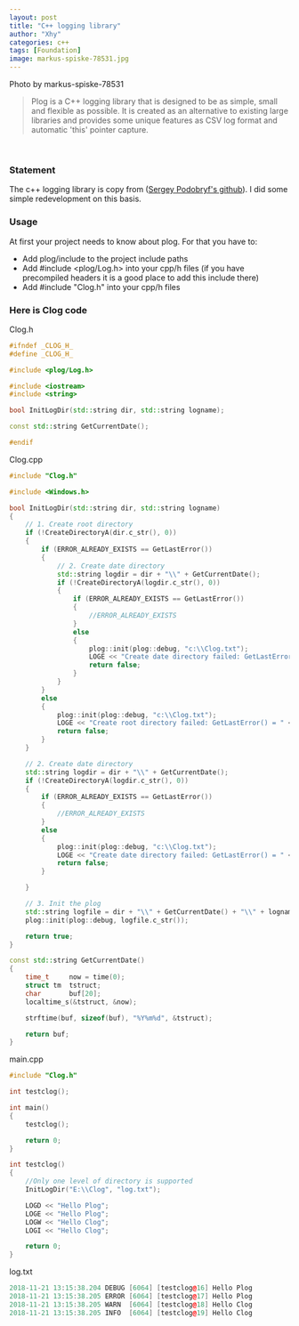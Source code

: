```yaml
---
layout: post
title: "C++ logging library"
author: "Xhy"
categories: c++
tags: [Foundation]
image: markus-spiske-78531.jpg
---
```



Photo by markus-spiske-78531

>Plog is a C++ logging library that is designed to be as simple, small and flexible as possible. It is created as an alternative to existing large libraries and provides some unique features as CSV log format and automatic 'this' pointer capture.

<br />


### Statement

The c++ logging library is copy from ([Sergey Podobryf's github](https://github.com/SergiusTheBest/plog)). I did some simple redevelopment on this basis.


### Usage

At first your project needs to know about plog. For that you have to:

* Add plog/include to the project include paths
* Add #include <plog/Log.h> into your cpp/h files (if you have precompiled headers it is a good place to add this include there)
* Add #include "Clog.h" into your cpp/h files

### Here is Clog code

Clog.h
```c++
#ifndef _CLOG_H_
#define _CLOG_H_

#include <plog/Log.h>

#include <iostream>
#include <string>

bool InitLogDir(std::string dir, std::string logname);

const std::string GetCurrentDate();

#endif
```

Clog.cpp
```c++
#include "Clog.h"

#include <Windows.h>

bool InitLogDir(std::string dir, std::string logname)
{
    // 1. Create root directory
    if (!CreateDirectoryA(dir.c_str(), 0))
    {
        if (ERROR_ALREADY_EXISTS == GetLastError())
        {
            // 2. Create date directory
            std::string logdir = dir + "\\" + GetCurrentDate();
            if (!CreateDirectoryA(logdir.c_str(), 0))
            {
                if (ERROR_ALREADY_EXISTS == GetLastError())
                {
                    //ERROR_ALREADY_EXISTS
                }
                else
                {
                    plog::init(plog::debug, "c:\\Clog.txt");
                    LOGE << "Create date directory failed: GetLastError() = " << GetLastError();
                    return false;
                }
            }
        }
        else
        {
            plog::init(plog::debug, "c:\\Clog.txt");
            LOGE << "Create root directory failed: GetLastError() = " << GetLastError();
            return false;
        }
    }

    // 2. Create date directory
    std::string logdir = dir + "\\" + GetCurrentDate();
    if (!CreateDirectoryA(logdir.c_str(), 0))
    {
        if (ERROR_ALREADY_EXISTS == GetLastError())
        {
            //ERROR_ALREADY_EXISTS
        }
        else
        {
            plog::init(plog::debug, "c:\\Clog.txt");
            LOGE << "Create date directory failed: GetLastError() = " << GetLastError();
            return false;
        }

    }

    // 3. Init the plog
    std::string logfile = dir + "\\" + GetCurrentDate() + "\\" + logname;
    plog::init(plog::debug, logfile.c_str());

    return true;
}

const std::string GetCurrentDate()
{
    time_t     now = time(0);
    struct tm  tstruct;
    char       buf[20];
    localtime_s(&tstruct, &now);

    strftime(buf, sizeof(buf), "%Y%m%d", &tstruct);

    return buf;
}
```

main.cpp
```c++
#include "Clog.h"

int testclog();

int main()
{
    testclog();

    return 0;
}

int testclog()
{
    //Only one level of directory is supported
    InitLogDir("E:\\Clog", "log.txt");

    LOGD << "Hello Plog";
    LOGE << "Hello Plog";
    LOGW << "Hello Clog";
    LOGI << "Hello Clog";

    return 0;
}
```

log.txt
```c++
2018-11-21 13:15:38.204 DEBUG [6064] [testclog@16] Hello Plog
2018-11-21 13:15:38.205 ERROR [6064] [testclog@17] Hello Plog
2018-11-21 13:15:38.205 WARN  [6064] [testclog@18] Hello Clog
2018-11-21 13:15:38.205 INFO  [6064] [testclog@19] Hello Clog
```
<br />
